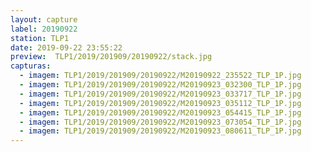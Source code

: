 ```yaml
---
layout: capture
label: 20190922
station: TLP1
date: 2019-09-22 23:55:22
preview:  TLP1/2019/201909/20190922/stack.jpg
capturas:
  - imagem: TLP1/2019/201909/20190922/M20190922_235522_TLP_1P.jpg
  - imagem: TLP1/2019/201909/20190922/M20190923_032300_TLP_1P.jpg
  - imagem: TLP1/2019/201909/20190922/M20190923_033717_TLP_1P.jpg
  - imagem: TLP1/2019/201909/20190922/M20190923_035112_TLP_1P.jpg
  - imagem: TLP1/2019/201909/20190922/M20190923_054415_TLP_1P.jpg
  - imagem: TLP1/2019/201909/20190922/M20190923_073054_TLP_1P.jpg
  - imagem: TLP1/2019/201909/20190922/M20190923_080611_TLP_1P.jpg
---
```

